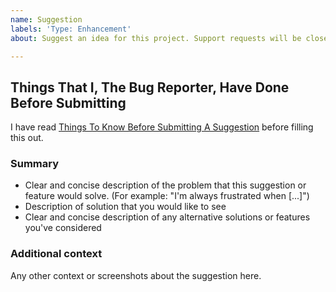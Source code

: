 ```yaml
---
name: Suggestion
labels: 'Type: Enhancement'
about: Suggest an idea for this project. Support requests will be closed immediately. Check out [Things To Know Before Submitting A Suggestion](https://github.com/pi-top/pi-top-Python-SDK/wiki/Things-To-Know-Before-Submitting-A-Suggestion) before filling this out.

---
```


## Things That I, The Bug Reporter, Have Done Before Submitting
I have read [Things To Know Before Submitting A Suggestion](https://github.com/pi-top/pi-top-Python-SDK/wiki/Things-To-Know-Before-Submitting-A-Suggestion) before filling this out.

### Summary
* Clear and concise description of the problem that this suggestion or feature would solve. (For example: "I'm always frustrated when [...]")
* Description of solution that you would like to see
* Clear and concise description of any alternative solutions or features you've considered

### Additional context
Any other context or screenshots about the suggestion here.
